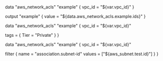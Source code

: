 data "aws_network_acls" "example" {
  vpc_id = "${var.vpc_id}"
}

output "example" {
  value = "${data.aws_network_acls.example.ids}"
}

data "aws_network_acls" "example" {
  vpc_id = "${var.vpc_id}"

  tags = {
    Tier = "Private"
  }
}

data "aws_network_acls" "example" {
  vpc_id = "${var.vpc_id}"

  filter {
    name   = "association.subnet-id"
    values = ["${aws_subnet.test.id}"]
  }
}
